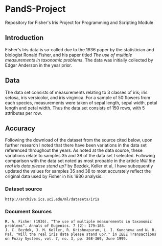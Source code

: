 # PandS-Project
Repository for Fisher's Iris Project for Programming and Scripting Module

## Introduction
Fisher's Iris data is so-called due to the 1936 paper by the statistician and biologist Ronald Fisher, and his paper titled *The use of multiple measurements in taxonomic problems*. The data was initially collected by Edgar Anderson in the year prior.

## Data
The data set consists of measurements relating to 3 classes of iris; iris setosa, iris versicolor, and iris virginica. For a sample of 50 flowers from each species, measurements were taken of sepal length, sepal width, petal length and petal width. Thus the data set consists of 150 rows, with 5 attributes per row.

## Accuracy
Following the download of the dataset from the source cited below, upon further research I noted that there have been variations in the data set referenced throughout the years. As noted at the data source, these variations relate to samples 35 and 38 of the data set I selected. Following comparison with the data set noted as most probable in the article *Will the real iris data please stand up?* by Bezdek, Keller et al, I have subequently updated the values for samples 35 and 38 to most accurately reflect the original data used by Fisher in his 1936 analysis.

### Dataset source
``` http://archive.ics.uci.edu/ml/datasets/iris ```
### Document Sources
```
R. A. Fisher (1936). "The use of multiple measurements in taxonomic problems". Annals of Eugenics. 7 (2): 179–188.
J. C. Bezdek, J. M. Keller, R. Krishnapuram, L. I. Kuncheva and N. R. Pal, "Will the real iris data please stand up?," in IEEE Transactions on Fuzzy Systems, vol. 7, no. 3, pp. 368-369, June 1999.
```
